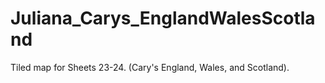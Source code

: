 # Juliana_Carys_EnglandWalesScotland
Tiled map for Sheets 23-24. (Cary's England, Wales, and Scotland).
